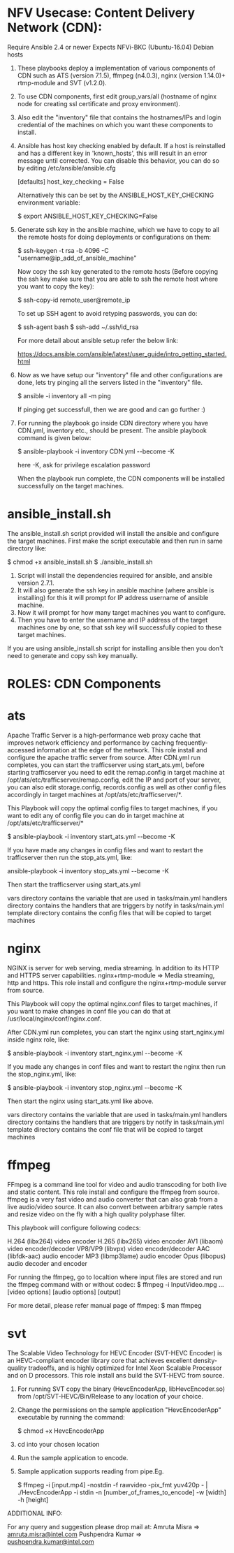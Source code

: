 
 NFV Usecase: Content Delivery Network (CDN):
 ============================================

   Require Ansible 2.4 or newer 
   Expects NFVi-BKC (Ubuntu-16.04) Debian hosts


 1. These playbooks deploy a implementation of various components of CDN such as ATS (version 7.1.5),
    ffmpeg (n4.0.3), nginx (version 1.14.0)+ rtmp-module and SVT (v1.2.0). 

 2. To use CDN components, first edit group_vars/all (hostname of nginx node for creating ssl 
    certificate and proxy environment).

 3. Also edit the "inventory" file that contains the hostnames/IPs and login credential of 
    the machines on which you want these components to install.

 4. Ansible has host key checking enabled by default. If a host is reinstalled and has a different 
    key in 'known_hosts', this will result in an error message until corrected. You can disable 
    this behavior, you can do so by editing /etc/ansible/ansible.cfg
  
    [defaults]
    host_key_checking = False

    Alternatively this can be set by the ANSIBLE_HOST_KEY_CHECKING environment variable:
 
    $ export ANSIBLE_HOST_KEY_CHECKING=False

 5. Generate ssh key in the ansible machine, which we have to copy to all the remote hosts for 
    doing deployments or configurations on them:
   
    $ ssh-keygen -t rsa -b 4096 -C "username@ip_add_of_ansible_machine"

    Now copy the ssh key generated to the remote hosts (Before copying the ssh key make sure that 
    you are able to ssh the remote host where you want to copy the key):
 
    $ ssh-copy-id remote_user@remote_ip

    To set up SSH agent to avoid retyping passwords, you can do:   
   
    $ ssh-agent bash
    $ ssh-add ~/.ssh/id_rsa

    For more detail about ansible setup refer the below link:
  
    https://docs.ansible.com/ansible/latest/user_guide/intro_getting_started.html
  
 6. Now as we have setup our "inventory" file and other configurations are done, lets try pinging 
    all the servers listed in the "inventory" file.

    $ ansible -i inventory all -m ping
  
    If pinging get successfull, then we are good and can go further :) 

 7. For running the playbook go inside CDN directory where you have CDN.yml, inventory etc., should 
    be present. The ansible playbook command is given below:

    $ ansible-playbook -i inventory CDN.yml --become -K

    here -K, ask for privilege escalation password
 
    When the playbook run complete, the CDN components will be installed successfully on the target 
    machines. 



 ansible_install.sh
 ====================
 
  The ansible_install.sh script provided will install the ansible and configure the target machines.
  First make the script executable and then run in same directory like:

   $ chmod +x ansible_install.sh
   $ ./ansible_install.sh

  1. Script will install the dependencies required for ansible, and ansible version 2.7.1. 
  2. It will also generate the ssh key in ansible machine (where ansible is installing) for this it will 
     prompt for IP address username of ansible machine.
  3. Now it will prompt for how many target machines you want to configure. 
  4. Then you have to enter the username and IP address of the target machines one by one, so that ssh key 
     will successfully copied to these target machines.

  If you are using ansible_install.sh script for installing ansible then you don't need to generate and copy ssh key manually. 



 ROLES: CDN Components
 =====================

  ats 
  ================
  Apache Traffic Server is a high-performance web proxy cache that improves network efficiency and 
  performance by caching frequently-accessed information at the edge of the network. This role install 
  and configure the apache traffic server from source. After CDN.yml run completes, you can start the 
  trafficserver using start_ats.yml, before starting trafficserver you need to edit the remap.config 
  in target machine at /opt/ats/etc/trafficserver/remap.config, edit the IP and port of your server, you can also edit 
  storage.config, records.config as well as other config files  accordingly in target machines at /opt/ats/etc/trafficserver/*.

  This Playbook will copy the optimal config files to target machines, if you want to edit any of config file 
  you can do in target machine at /opt/ats/etc/trafficserver/*

  $ ansible-playbook -i inventory start_ats.yml --become -K 

  If you have made any changes in config files and want to restart the trafficserver then run the 
  stop_ats.yml, like:

  ansible-playbook -i inventory stop_ats.yml --become -K 

  Then start the trafficserver using start_ats.yml 

  vars directory contains the variable that are used in tasks/main.yml
  handlers directory contains the handlers that are triggers by notify in tasks/main.yml
  template directory contains the config files that will be copied to target machines


  nginx
  =================
  NGINX is server for web serving, media streaming. In addition to its HTTP and HTTPS server capabilities. 
  nginx+rtmp-module => Media streaming, http and https. This role install and configure the nginx+rtmp-module 
  server from source. 

  This Playbook will copy the optimal nginx.conf files to target machines, if you want to make changes in conf
  file you can do that at /usr/local/nginx/conf/nginx.conf.


  After CDN.yml run completes, you can start the nginx using start_nginx.yml inside nginx role, like:
  
  $ ansible-playbook -i inventory start_nginx.yml --become -K 

  If you made any changes in conf files and want to restart the nginx then run the stop_nginx.yml, like:

  $ ansible-playbook -i inventory stop_nginx.yml --become -K 

  Then start the nginx using start_ats.yml like above. 

  vars directory contains the variable that are used in tasks/main.yml
  handlers directory contains the handlers that are triggers by notify in tasks/main.yml
  template directory contains the conf file that will be copied to target machines


  ffmpeg
  ================
  FFmpeg is a command line tool for video and audio transcoding for both live and static content.
  This role install and configure the ffmpeg from source.
  ffmpeg is a very fast video and audio converter that can also grab from a live audio/video source.
  It can also convert between arbitrary sample rates and resize video on the fly with a high 
  quality polyphase filter.  
  
  This playbook will configure following codecs:

  H.264 (libx264) video encoder
  H.265 (libx265) video encoder
  AV1 (libaom) video encoder/decoder
  VP8/VP9 (libvpx) video encoder/decoder
  AAC (libfdk-aac) audio encoder
  MP3 (libmp3lame) audio encoder
  Opus (libopus) audio decoder and encoder
    
  For running the ffmpeg, go to localtion where input files are stored and run the ffmpeg command
  with or without codec:
  $ ffmpeg -i InputVideo.mpg ...[video options] [audio options] [output]


  For more detail, please refer manual page of ffmpeg:
  $ man ffmpeg 


  svt
  =================
  The Scalable Video Technology for HEVC Encoder (SVT-HEVC Encoder) is an HEVC-compliant encoder library core 
  that achieves excellent density-quality tradeoffs, and is highly optimized for Intel Xeon  Scalable 
  Processor and on D processors.
  This role install ans build the SVT-HEVC from source. 
  
  1. For running SVT copy the binary (HevcEncoderApp, libHevcEncoder.so) from /opt/SVT-HEVC/Bin/Release 
     to any location of your choice.
  2. Change the permissions on the sample application "HevcEncoderApp" executable by running the command: 

     $ chmod +x HevcEncoderApp

  3. cd into your chosen location
  4. Run the sample application to encode.
  5. Sample application supports reading from pipe.Eg.

     $ ffmpeg -i [input.mp4] -nostdin -f rawvideo -pix_fmt yuv420p - | 
       ./HevcEncoderApp -i stdin -n [number_of_frames_to_encode] -w [width] -h [height]




  ADDITIONAL INFO:

  For any query and suggestion please drop mail at:
  Amruta Misra => amruta.misra@intel.com
  Pushpendra Kumar => pushpendra.kumar@intel.com
